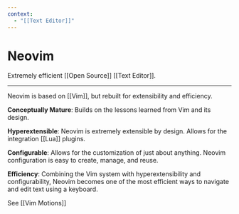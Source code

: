```yaml
---
context:
  - "[[Text Editor]]"
---
```


# Neovim

Extremely efficient [[Open Source]] [[Text Editor]].

---

Neovim is based on [[Vim]], but rebuilt for extensibility and efficiency.

**Conceptually Mature**: Builds on the lessons learned from Vim and its design.

**Hyperextensible**: Neovim is extremely extensible by design. Allows for the integration [[Lua]] plugins.

**Configurable**: Allows for the customization of just about anything. Neovim configuration is easy to create, manage, and reuse.

**Efficiency**: Combining the Vim system with hyperextensibility and configurability, Neovim becomes one of the most efficient ways to navigate and edit text using a keyboard.

See [[Vim Motions]]
